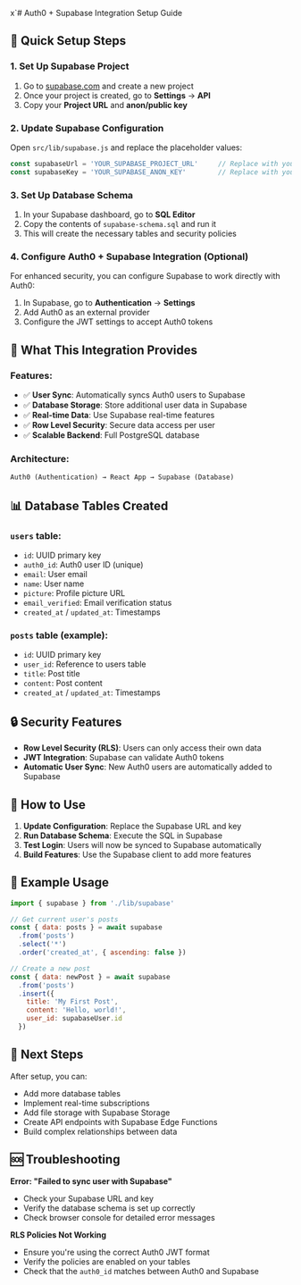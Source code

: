 x`# Auth0 + Supabase Integration Setup Guide

## 🚀 Quick Setup Steps

### 1. Set Up Supabase Project

1. Go to [supabase.com](https://supabase.com) and create a new project
2. Once your project is created, go to **Settings** → **API**
3. Copy your **Project URL** and **anon/public key**

### 2. Update Supabase Configuration

Open `src/lib/supabase.js` and replace the placeholder values:

```javascript
const supabaseUrl = 'YOUR_SUPABASE_PROJECT_URL'     // Replace with your Project URL
const supabaseKey = 'YOUR_SUPABASE_ANON_KEY'        // Replace with your anon key
```

### 3. Set Up Database Schema

1. In your Supabase dashboard, go to **SQL Editor**
2. Copy the contents of `supabase-schema.sql` and run it
3. This will create the necessary tables and security policies

### 4. Configure Auth0 + Supabase Integration (Optional)

For enhanced security, you can configure Supabase to work directly with Auth0:

1. In Supabase, go to **Authentication** → **Settings**
2. Add Auth0 as an external provider
3. Configure the JWT settings to accept Auth0 tokens

## 🔧 What This Integration Provides

### Features:
- ✅ **User Sync**: Automatically syncs Auth0 users to Supabase
- ✅ **Database Storage**: Store additional user data in Supabase
- ✅ **Real-time Data**: Use Supabase real-time features
- ✅ **Row Level Security**: Secure data access per user
- ✅ **Scalable Backend**: Full PostgreSQL database

### Architecture:
```
Auth0 (Authentication) → React App → Supabase (Database)
```

## 📊 Database Tables Created

### `users` table:
- `id`: UUID primary key
- `auth0_id`: Auth0 user ID (unique)
- `email`: User email
- `name`: User name
- `picture`: Profile picture URL
- `email_verified`: Email verification status
- `created_at` / `updated_at`: Timestamps

### `posts` table (example):
- `id`: UUID primary key
- `user_id`: Reference to users table
- `title`: Post title
- `content`: Post content
- `created_at` / `updated_at`: Timestamps

## 🔒 Security Features

- **Row Level Security (RLS)**: Users can only access their own data
- **JWT Integration**: Supabase can validate Auth0 tokens
- **Automatic User Sync**: New Auth0 users are automatically added to Supabase

## 🚦 How to Use

1. **Update Configuration**: Replace the Supabase URL and key
2. **Run Database Schema**: Execute the SQL in Supabase
3. **Test Login**: Users will now be synced to Supabase automatically
4. **Build Features**: Use the Supabase client to add more features

## 📝 Example Usage

```javascript
import { supabase } from './lib/supabase'

// Get current user's posts
const { data: posts } = await supabase
  .from('posts')
  .select('*')
  .order('created_at', { ascending: false })

// Create a new post
const { data: newPost } = await supabase
  .from('posts')
  .insert({
    title: 'My First Post',
    content: 'Hello, world!',
    user_id: supabaseUser.id
  })
```

## 🎯 Next Steps

After setup, you can:
- Add more database tables
- Implement real-time subscriptions
- Add file storage with Supabase Storage
- Create API endpoints with Supabase Edge Functions
- Build complex relationships between data

## 🆘 Troubleshooting

**Error: "Failed to sync user with Supabase"**
- Check your Supabase URL and key
- Verify the database schema is set up correctly
- Check browser console for detailed error messages

**RLS Policies Not Working**
- Ensure you're using the correct Auth0 JWT format
- Verify the policies are enabled on your tables
- Check that the `auth0_id` matches between Auth0 and Supabase

